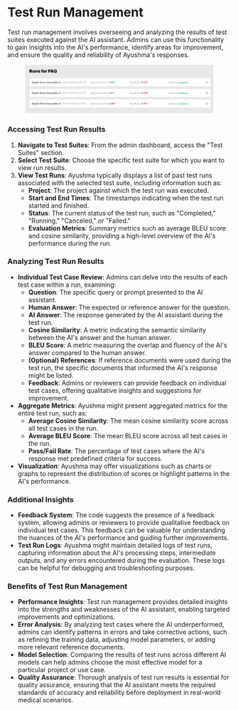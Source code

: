 # Test Run Management

Test run management involves overseeing and analyzing the results of test suites executed against the AI assistant. Admins can use this functionality to gain insights into the AI's performance, identify areas for improvement, and ensure the quality and reliability of Ayushma's responses.

<figure><img src="../assets/image (11).png" alt="" /><figcaption></figcaption></figure>

### Accessing Test Run Results

1. **Navigate to Test Suites**: From the admin dashboard, access the "Test Suites" section.
2. **Select Test Suite**: Choose the specific test suite for which you want to view run results.
3. **View Test Runs**: Ayushma typically displays a list of past test runs associated with the selected test suite, including information such as:
   * **Project**: The project against which the test run was executed.
   * **Start and End Times**: The timestamps indicating when the test run started and finished.
   * **Status**: The current status of the test run, such as "Completed," "Running," "Canceled," or "Failed."
   * **Evaluation Metrics**: Summary metrics such as average BLEU score and cosine similarity, providing a high-level overview of the AI's performance during the run.

### Analyzing Test Run Results

* **Individual Test Case Review**: Admins can delve into the results of each test case within a run, examining:
  * **Question**: The specific query or prompt presented to the AI assistant.
  * **Human Answer**: The expected or reference answer for the question.
  * **AI Answer**: The response generated by the AI assistant during the test run.
  * **Cosine Similarity**: A metric indicating the semantic similarity between the AI's answer and the human answer.
  * **BLEU Score**: A metric measuring the overlap and fluency of the AI's answer compared to the human answer.
  * **(Optional) References**: If reference documents were used during the test run, the specific documents that informed the AI's response might be listed.
  * **Feedback**: Admins or reviewers can provide feedback on individual test cases, offering qualitative insights and suggestions for improvement.
* **Aggregate Metrics**: Ayushma might present aggregated metrics for the entire test run, such as:
  * **Average Cosine Similarity**: The mean cosine similarity score across all test cases in the run.
  * **Average BLEU Score**: The mean BLEU score across all test cases in the run.
  * **Pass/Fail Rate**: The percentage of test cases where the AI's response met predefined criteria for success.
* **Visualization**: Ayushma may offer visualizations such as charts or graphs to represent the distribution of scores or highlight patterns in the AI's performance.

### Additional Insights

* **Feedback System**: The code suggests the presence of a feedback system, allowing admins or reviewers to provide qualitative feedback on individual test cases. This feedback can be valuable for understanding the nuances of the AI's performance and guiding further improvements.
* **Test Run Logs**: Ayushma might maintain detailed logs of test runs, capturing information about the AI's processing steps, intermediate outputs, and any errors encountered during the evaluation. These logs can be helpful for debugging and troubleshooting purposes.

### Benefits of Test Run Management

* **Performance Insights**: Test run management provides detailed insights into the strengths and weaknesses of the AI assistant, enabling targeted improvements and optimizations.
* **Error Analysis**: By analyzing test cases where the AI underperformed, admins can identify patterns in errors and take corrective actions, such as refining the training data, adjusting model parameters, or adding more relevant reference documents.
* **Model Selection**: Comparing the results of test runs across different AI models can help admins choose the most effective model for a particular project or use case.
* **Quality Assurance**: Thorough analysis of test run results is essential for quality assurance, ensuring that the AI assistant meets the required standards of accuracy and reliability before deployment in real-world medical scenarios.
